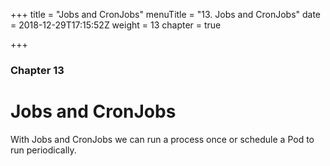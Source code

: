 +++
title = "Jobs and CronJobs"
menuTitle = "13. Jobs and CronJobs"
date = 2018-12-29T17:15:52Z
weight = 13
chapter = true

+++

### Chapter 13

# Jobs and CronJobs

With Jobs and CronJobs we can run a process once or schedule a Pod to run periodically.
